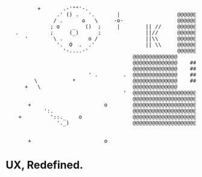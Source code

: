 <div align="left">
  
<pre align="left">
                                                                       .                                                
          +       .-'""'-.                                                       \           *                  
                .' () .   '.       |                  @@@@@@@@@@@@@@@@@@@@@@@@@@@                         +   \           
               / .      o   \     -o-                 @@@@@@@@@@@@@@@@@@@@@@@@@@@         +                    *          
              ; o    _   ()  ;     |        || //     @@@@@@@@@@@@@@@@@@@@@@@@@@@   .                                     
   .          ;     (_)      ;              ||//      @@@@@@@@@@@@@@@@@@@@@@@@@@@                      *                  
      '        \ .        o /               ||\\      @@@@@@@@@@@@@@@@@@@@@@@@@@@                                         
                '.  O  .  .'                || \\     @@@@@@@@@@@@@@@@@@@@@@@@@@@                 +                       
                  '-....-'                            @@@@@@@@@@@@@@@@@@@@@@@@@@@                                         
                                        @@@@@@@@@@@@@@             @@@@@@@@@@@@@@           /                            
                                        @@@@@@@@@@@@@@    #####    @@@@@@@@@@@@@@          /                             
                                        @@@@@@@@@@@@@@    ##       @@@@@@@@@@@@@@         *           o    +      |      
                          ' .        .  @@@@@@@@@@@@@@    ####     @@@@@@@@@@@@@@                               - o -    
         \           *                  @@@@@@@@@@@@@@    ##       @@@@@@@@@@@@@@                                 |      
      +   \                             @@@@@@@@@@@@@@             @@@@@@@@@@@@@@.                                       
                                     '  @@@@@@@@@@@@@@@@@@@@@@@@@@@                                        .            
                                        @@@@@@@@@@@@@@@@@@@@@@@@@@@    $$$$$                         .                  
       +                       o        @@@@@@@@@@@@@@@@@@@@@@@@@@@   $$$                                          ' .  
            ':.                         @@@@@@@@@@@@@@@@@@@@@@@@@@@      $$$                      \           *         
    +         '::._    o                @@@@@@@@@@@@@@@@@@@@@@@@@@@    $$$$                   +   \                    
                '._)                    @@@@@@@@@@@@@@@@@@@@@@@@@@@                                 *                   
                                                                                            .                     .     
                                                                 .                              *                       
       +                       o                                                                                        
</pre>
# UX, Redefined.
